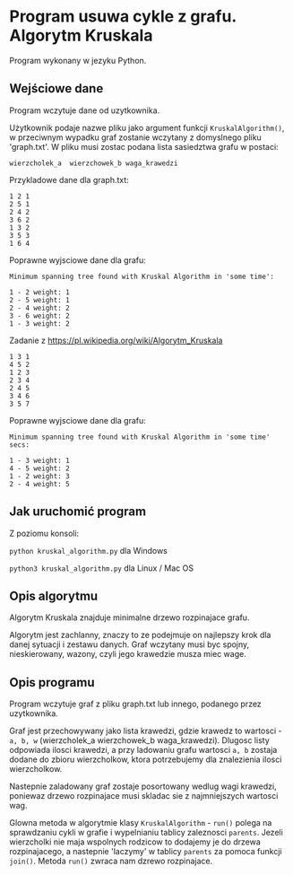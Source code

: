 
**Program usuwa cykle z grafu. Algorytm Kruskala**
==============================================
<p>Program wykonany w jezyku Python.

Wejściowe dane
------------------
<p>Program wczytuje dane od uzytkownika. 

Użytkownik podaje nazwe pliku jako argument funkcji `KruskalAlgorithm()`, w przeciwnym wypadku graf zostanie wczytany z domyslnego pliku 'graph.txt'.
W pliku musi zostac podana lista sasiedztwa grafu w postaci:

`wierzcholek_a  wierzchowek_b waga_krawedzi`

Przykladowe dane dla graph.txt:

    1 2 1
    2 5 1
    2 4 2
    3 6 2
    1 3 2
    3 5 3
    1 6 4
    
Poprawne wyjsciowe dane dla grafu:

    Minimum spanning tree found with Kruskal Algorithm in 'some time':

    1 - 2 weight: 1
    2 - 5 weight: 1
    2 - 4 weight: 2
    3 - 6 weight: 2
    1 - 3 weight: 2
    

Zadanie z https://pl.wikipedia.org/wiki/Algorytm_Kruskala

    1 3 1
    4 5 2
    1 2 3
    2 3 4
    2 4 5
    3 4 6
    3 5 7


Poprawne wyjsciowe dane dla grafu:

    Minimum spanning tree found with Kruskal Algorithm in 'some time' secs:
    
    1 - 3 weight: 1
    4 - 5 weight: 2
    1 - 2 weight: 3
    2 - 4 weight: 5

Jak uruchomić program
--------------------------

Z poziomu konsoli: 

`python kruskal_algorithm.py` dla Windows 

`python3 kruskal_algorithm.py` dla Linux / Mac OS 

Opis algorytmu
--------------------------
Algorytm Kruskala znajduje minimalne drzewo rozpinajace grafu.

Algorytm jest zachlanny, znaczy to ze podejmuje on najlepszy krok dla danej sytuacji i zestawu danych. 
Graf wczytany musi byc spojny, nieskierowany, wazony, czyli jego krawedzie musza miec wage. 


Opis programu
--------------------------
Program wczytuje graf z pliku graph.txt lub innego, podanego przez uzytkownika. 

Graf jest przechowywany jako lista krawedzi, gdzie krawedz to wartosci - `a, b, w` (wierzcholek_a  wierzchowek_b waga_krawedzi).
Dlugosc listy odpowiada ilosci krawedzi, a przy ladowaniu grafu wartosci `a, b` zostaja dodane do zbioru wierzcholkow, ktora potrzebujemy dla znalezienia ilosci wierzcholkow.

Nastepnie zaladowany graf zostaje posortowany wedlug wagi krawedzi, poniewaz drzewo rozpinajace musi skladac sie z najmniejszych wartosci wag.

Glowna metoda w algorytmie klasy `KruskalAlgorithm` - `run()` polega na sprawdzaniu cykli w grafie i wypelnianiu tablicy zaleznosci `parents`.
Jezeli wierzcholki nie maja wspolnych rodzicow to dodajemy je do drzewa rozpinajacego, a nastepnie 'laczymy' w tablicy `parents` za pomoca funkcji `join()`.
Metoda `run()` zwraca nam dzrewo rozpinajace.



